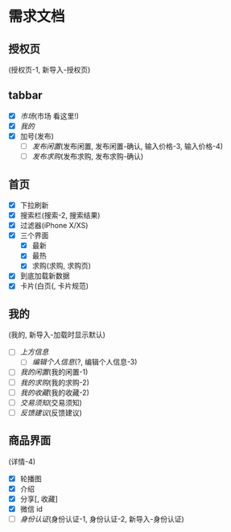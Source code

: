 
# 需求文档

## 授权页

(授权页-1, 新导入-授权页)

## tabbar

- [x] *市场*(市场 看这里!)
- [x] *我的*
- [x] 加号(发布)
  - [ ] *发布闲置*(发布闲置, 发布闲置-确认, 输入价格-3, 输入价格-4)
  - [ ] *发布求购*(发布求购, 发布求购-确认)

## 首页

- [x] 下拉刷新
- [x] 搜索栏(搜索-2, 搜索结果)
- [x] 过滤器(iPhone X/XS)
- [x] 三个界面
  - [x] 最新
  - [x] 最热
  - [x] 求购(求购, 求购页)
- [x] 到底加载新数据
- [x] 卡片(白页(, 卡片规范)

## 我的

(我的, 新导入-加载时显示默认)

- [ ] *上方信息*
  - [ ] *编辑个人信息*(?, 编辑个人信息-3)
- [ ] *我的闲置*(我的闲置-1)
- [ ] *我的求购*(我的求购-2)
- [ ] *我的收藏*(我的收藏-2)
- [ ] *交易须知*(交易须知)
- [ ] *反馈建议*(反馈建议)

## 商品界面

(详情-4)

- [x] 轮播图
- [x] 介绍
- [x] 分享[, 收藏]
- [x] 微信 id
- [ ] *身份认证*(身份认证-1, 身份认证-2, 新导入-身份认证)